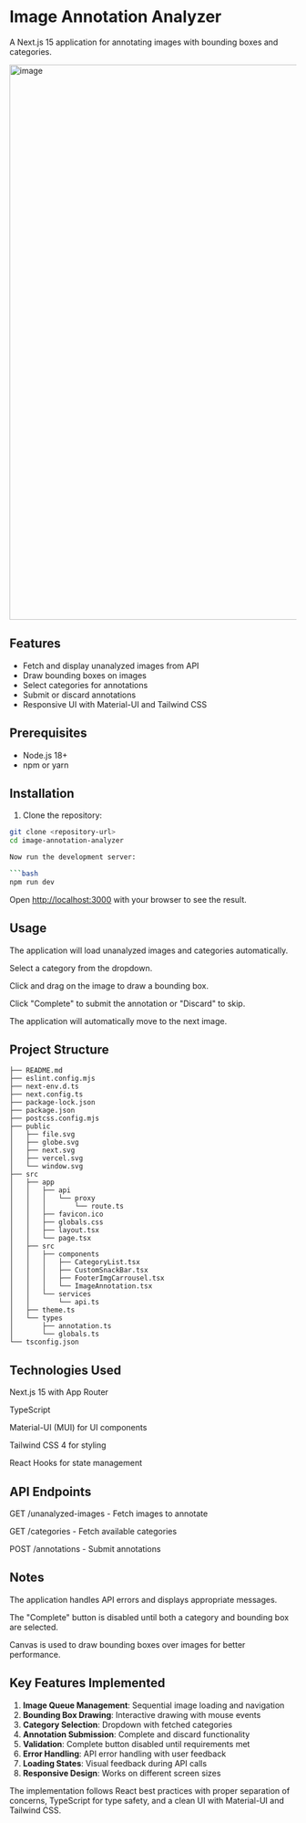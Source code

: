 # Image Annotation Analyzer

A Next.js 15 application for annotating images with bounding boxes and categories.

<img width="1250" height="973" alt="image" src="https://github.com/user-attachments/assets/94d20836-5b4b-4855-9e5e-62d9823e7d2d" />

## Features

- Fetch and display unanalyzed images from API
- Draw bounding boxes on images
- Select categories for annotations
- Submit or discard annotations
- Responsive UI with Material-UI and Tailwind CSS

## Prerequisites

- Node.js 18+
- npm or yarn

## Installation

1. Clone the repository:
```bash
git clone <repository-url>
cd image-annotation-analyzer

Now run the development server:

```bash
npm run dev
```
Open [http://localhost:3000](http://localhost:3000) with your browser to see the result.

## Usage
The application will load unanalyzed images and categories automatically.

Select a category from the dropdown.

Click and drag on the image to draw a bounding box.

Click "Complete" to submit the annotation or "Discard" to skip.

The application will automatically move to the next image.


## Project Structure
```
├── README.md
├── eslint.config.mjs
├── next-env.d.ts
├── next.config.ts
├── package-lock.json
├── package.json
├── postcss.config.mjs
├── public
│   ├── file.svg
│   ├── globe.svg
│   ├── next.svg
│   ├── vercel.svg
│   └── window.svg
├── src
│   ├── app
│   │   ├── api
│   │   │   └── proxy
│   │   │       └── route.ts
│   │   ├── favicon.ico
│   │   ├── globals.css
│   │   ├── layout.tsx
│   │   └── page.tsx
│   ├── src
│   │   ├── components
│   │   │   ├── CategoryList.tsx
│   │   │   ├── CustomSnackBar.tsx
│   │   │   ├── FooterImgCarrousel.tsx
│   │   │   └── ImageAnnotation.tsx
│   │   └── services
│   │       └── api.ts
│   ├── theme.ts
│   └── types
│       ├── annotation.ts
│       └── globals.ts
└── tsconfig.json
```

## Technologies Used
Next.js 15 with App Router

TypeScript

Material-UI (MUI) for UI components

Tailwind CSS 4 for styling

React Hooks for state management

## API Endpoints
GET /unanalyzed-images - Fetch images to annotate

GET /categories - Fetch available categories

POST /annotations - Submit annotations

## Notes
The application handles API errors and displays appropriate messages.

The "Complete" button is disabled until both a category and bounding box are selected.

Canvas is used to draw bounding boxes over images for better performance.


  ## Key Features Implemented

1. **Image Queue Management**: Sequential image loading and navigation
2. **Bounding Box Drawing**: Interactive drawing with mouse events
3. **Category Selection**: Dropdown with fetched categories
4. **Annotation Submission**: Complete and discard functionality
5. **Validation**: Complete button disabled until requirements met
6. **Error Handling**: API error handling with user feedback
7. **Loading States**: Visual feedback during API calls
8. **Responsive Design**: Works on different screen sizes

The implementation follows React best practices with proper separation of concerns, TypeScript for type safety, and a clean UI with Material-UI and Tailwind CSS.

